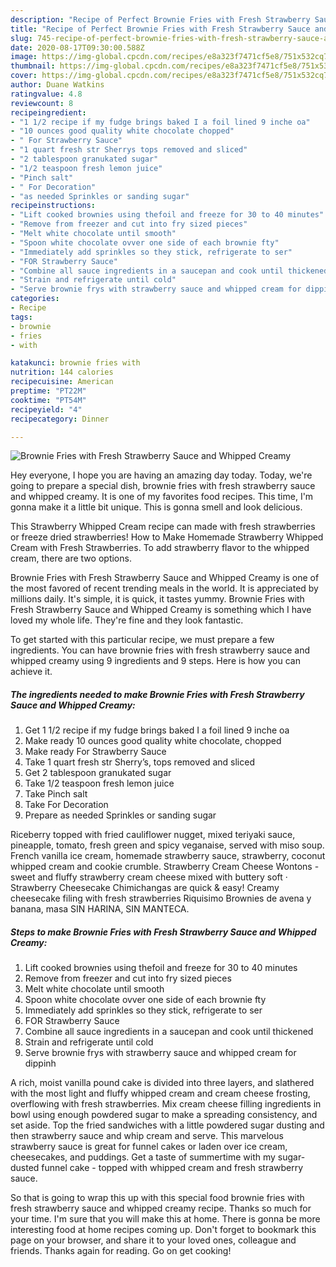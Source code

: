 ```yaml
---
description: "Recipe of Perfect Brownie Fries with Fresh Strawberry Sauce and Whipped Creamy"
title: "Recipe of Perfect Brownie Fries with Fresh Strawberry Sauce and Whipped Creamy"
slug: 745-recipe-of-perfect-brownie-fries-with-fresh-strawberry-sauce-and-whipped-creamy
date: 2020-08-17T09:30:00.588Z
image: https://img-global.cpcdn.com/recipes/e8a323f7471cf5e8/751x532cq70/brownie-fries-with-fresh-strawberry-sauce-and-whipped-creamy-recipe-main-photo.jpg
thumbnail: https://img-global.cpcdn.com/recipes/e8a323f7471cf5e8/751x532cq70/brownie-fries-with-fresh-strawberry-sauce-and-whipped-creamy-recipe-main-photo.jpg
cover: https://img-global.cpcdn.com/recipes/e8a323f7471cf5e8/751x532cq70/brownie-fries-with-fresh-strawberry-sauce-and-whipped-creamy-recipe-main-photo.jpg
author: Duane Watkins
ratingvalue: 4.8
reviewcount: 8
recipeingredient:
- "1 1/2 recipe if my fudge brings baked I a foil lined 9 inche oa"
- "10 ounces good quality white chocolate chopped"
- " For Strawberry Sauce"
- "1 quart fresh str Sherrys tops removed and sliced"
- "2 tablespoon granukated sugar"
- "1/2 teaspoon fresh lemon juice"
- "Pinch salt"
- " For Decoration"
- "as needed Sprinkles or sanding sugar"
recipeinstructions:
- "Lift cooked brownies using thefoil and freeze for 30 to 40 minutes"
- "Remove from freezer and cut into fry sized pieces"
- "Melt white chocolate until smooth"
- "Spoon white chocolate ovver one side of each brownie fty"
- "Immediately add sprinkles so they stick, refrigerate to ser"
- "FOR Strawberry Sauce"
- "Combine all sauce ingredients in a saucepan and cook until thickened"
- "Strain and refrigerate until cold"
- "Serve brownie frys with strawberry sauce and whipped cream for dippinh"
categories:
- Recipe
tags:
- brownie
- fries
- with

katakunci: brownie fries with 
nutrition: 144 calories
recipecuisine: American
preptime: "PT22M"
cooktime: "PT54M"
recipeyield: "4"
recipecategory: Dinner

---
```



![Brownie Fries with Fresh Strawberry Sauce and Whipped Creamy](https://img-global.cpcdn.com/recipes/e8a323f7471cf5e8/751x532cq70/brownie-fries-with-fresh-strawberry-sauce-and-whipped-creamy-recipe-main-photo.jpg)

Hey everyone, I hope you are having an amazing day today. Today, we're going to prepare a special dish, brownie fries with fresh strawberry sauce and whipped creamy. It is one of my favorites food recipes. This time, I'm gonna make it a little bit unique. This is gonna smell and look delicious.

This Strawberry Whipped Cream recipe can made with fresh strawberries or freeze dried strawberries! How to Make Homemade Strawberry Whipped Cream with Fresh Strawberries. To add strawberry flavor to the whipped cream, there are two options.

Brownie Fries with Fresh Strawberry Sauce and Whipped Creamy is one of the most favored of recent trending meals in the world. It is appreciated by millions daily. It's simple, it is quick, it tastes yummy. Brownie Fries with Fresh Strawberry Sauce and Whipped Creamy is something which I have loved my whole life. They're fine and they look fantastic.


To get started with this particular recipe, we must prepare a few ingredients. You can have brownie fries with fresh strawberry sauce and whipped creamy using 9 ingredients and 9 steps. Here is how you can achieve it.

<!--inarticleads1-->

##### The ingredients needed to make Brownie Fries with Fresh Strawberry Sauce and Whipped Creamy:

1. Get 1 1/2 recipe if my fudge brings baked I a foil lined 9 inche oa
1. Make ready 10 ounces good quality white chocolate, chopped
1. Make ready  For Strawberry Sauce
1. Take 1 quart fresh str Sherry’s, tops removed and sliced
1. Get 2 tablespoon granukated sugar
1. Take 1/2 teaspoon fresh lemon juice
1. Take Pinch salt
1. Take  For Decoration
1. Prepare as needed Sprinkles or sanding sugar


Riceberry topped with fried cauliflower nugget, mixed teriyaki sauce, pineapple, tomato, fresh green and spicy veganaise, served with miso soup. French vanilla ice cream, homemade strawberry sauce, strawberry, coconut whipped cream and cookie crumble. Strawberry Cream Cheese Wontons - sweet and fluffy strawberry cream cheese mixed with buttery soft · Strawberry Cheesecake Chimichangas are quick &amp; easy! Creamy cheesecake filing with fresh strawberries Riquisimo Brownies de avena y banana, masa SIN HARINA, SIN MANTECA. 

<!--inarticleads2-->

##### Steps to make Brownie Fries with Fresh Strawberry Sauce and Whipped Creamy:

1. Lift cooked brownies using thefoil and freeze for 30 to 40 minutes
1. Remove from freezer and cut into fry sized pieces
1. Melt white chocolate until smooth
1. Spoon white chocolate ovver one side of each brownie fty
1. Immediately add sprinkles so they stick, refrigerate to ser
1. FOR Strawberry Sauce
1. Combine all sauce ingredients in a saucepan and cook until thickened
1. Strain and refrigerate until cold
1. Serve brownie frys with strawberry sauce and whipped cream for dippinh


A rich, moist vanilla pound cake is divided into three layers, and slathered with the most light and fluffy whipped cream and cream cheese frosting, overflowing with fresh strawberries. Mix cream cheese filling ingredients in bowl using enough powdered sugar to make a spreading consistency, and set aside. Top the fried sandwiches with a little powdered sugar dusting and then strawberry sauce and whip cream and serve. This marvelous strawberry sauce is great for funnel cakes or laden over ice cream, cheesecakes, and puddings. Get a taste of summertime with my sugar-dusted funnel cake - topped with whipped cream and fresh strawberry sauce. 

So that is going to wrap this up with this special food brownie fries with fresh strawberry sauce and whipped creamy recipe. Thanks so much for your time. I'm sure that you will make this at home. There is gonna be more interesting food at home recipes coming up. Don't forget to bookmark this page on your browser, and share it to your loved ones, colleague and friends. Thanks again for reading. Go on get cooking!
